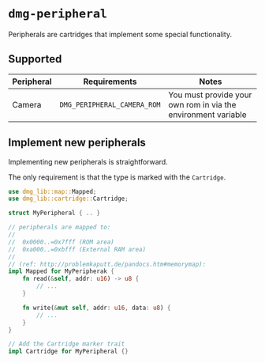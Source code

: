# `dmg-peripheral`

Peripherals are cartridges that implement some special functionality.

## Supported

| Peripheral | Requirements                | Notes 
| ---        | ---                         | ---
| Camera     | `DMG_PERIPHERAL_CAMERA_ROM` | You must provide your own rom in via the environment variable

## Implement new peripherals

Implementing new peripherals is straightforward.

The only requirement is that the type is marked with the `Cartridge`.

```Rust
use dmg_lib::map::Mapped;
use dmg_lib::cartridge::Cartridge;

struct MyPeripheral { .. }

// peripherals are mapped to:
//
//  0x0000..=0x7fff (ROM area)
//  0xa000..=0xbfff (External RAM area)
//
// (ref: http://problemkaputt.de/pandocs.htm#memorymap):
impl Mapped for MyPeripherak { 
    fn read(&self, addr: u16) -> u8 {
        // ...
    }

    fn write(&mut self, addr: u16, data: u8) {
        // ...
    }
}

// Add the Cartridge marker trait
impl Cartridge for MyPeripheral {}
```

